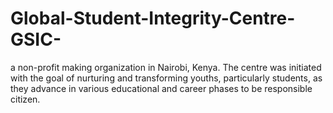 # Global-Student-Integrity-Centre-GSIC-
a non-profit making organization in Nairobi, Kenya. The centre was initiated with the goal of nurturing and transforming youths, particularly students, as they advance in various educational and career phases to be responsible citizen.
